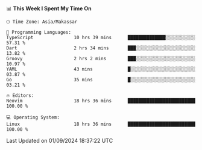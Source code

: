 <!--START_SECTION:waka-->
📊 **This Week I Spent My Time On** 

```text
🕑︎ Time Zone: Asia/Makassar

💬 Programming Languages: 
TypeScript               10 hrs 39 mins      ██████████████░░░░░░░░░░░   57.31 % 
Dart                     2 hrs 34 mins       ███░░░░░░░░░░░░░░░░░░░░░░   13.82 % 
Groovy                   2 hrs 2 mins        ███░░░░░░░░░░░░░░░░░░░░░░   10.97 % 
YAML                     43 mins             █░░░░░░░░░░░░░░░░░░░░░░░░   03.87 % 
Go                       35 mins             █░░░░░░░░░░░░░░░░░░░░░░░░   03.21 % 

🔥 Editors: 
Neovim                   18 hrs 36 mins      █████████████████████████   100.00 % 

💻 Operating System: 
Linux                    18 hrs 36 mins      █████████████████████████   100.00 % 
```


 Last Updated on 01/09/2024 18:37:22 UTC
<!--END_SECTION:waka-->
